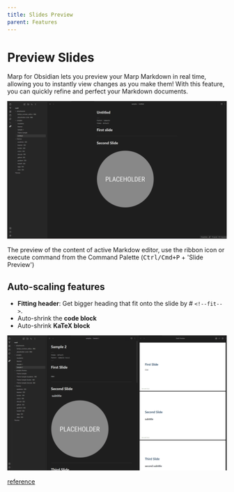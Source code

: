 ```yaml
---
title: Slides Preview
parent: Features
---
```


# Preview Slides

Marp for Obsidian lets you preview your Marp Markdown in real time, allowing you to instantly view changes as you make them! With this feature, you can quickly refine and perfect your Markdown documents.

![Slide Preview](pictures/DeckPreview.gif)

The preview of the content of active Markdow editor, use the ribbon icon or execute command from the Command Palette (<kbd>Ctrl/Cmd+P</kbd> + 'Slide Preview')

## Auto-scaling features

- **Fitting header**: Get bigger heading that fit onto the slide by # `<!--fit-->`.
- Auto-shrink the **code block**
- Auto-shrink **KaTeX block**

![Auto Scaling](pictures/AutoScale.gif)

[reference](https://github.com/marp-team/marp-core#auto-scaling-features)